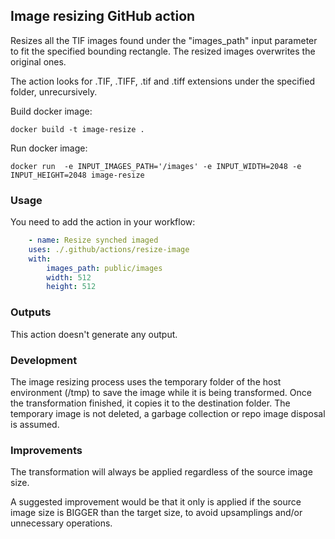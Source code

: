 ## Image resizing GitHub action

Resizes all the TIF images found under the "images_path" input parameter to fit the specified bounding rectangle. The resized images overwrites the original ones.

The action looks for .TIF, .TIFF, .tif and .tiff extensions under the specified folder, unrecursively.

Build docker image:
```
docker build -t image-resize .
```

Run docker image:
```
docker run  -e INPUT_IMAGES_PATH='/images' -e INPUT_WIDTH=2048 -e INPUT_HEIGHT=2048 image-resize  
```

### Usage

You need to add the action in your workflow:

```yaml
    - name: Resize synched imaged
    uses: ./.github/actions/resize-image
    with:
        images_path: public/images
        width: 512
        height: 512
```

### Outputs

This action doesn't generate any output.

### Development

The image resizing process uses the temporary folder of the host environment (/tmp) to save the image while it is
being transformed. Once the transformation finished, it copies it to the destination folder. The temporary image
is not deleted, a garbage collection or repo image disposal is assumed.

### Improvements

The transformation will always be applied regardless of the source image size.

A suggested improvement would be that it only is applied if the source image size is BIGGER than the target size, to
avoid upsamplings and/or unnecessary operations.
